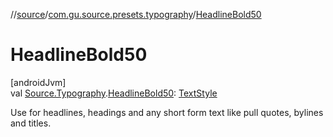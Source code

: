 //[source](../../index.md)/[com.gu.source.presets.typography](index.md)/[HeadlineBold50](-headline-bold50.md)

# HeadlineBold50

[androidJvm]\
val [Source.Typography](../com.gu.source/-source/-typography/index.md).[HeadlineBold50](-headline-bold50.md): [TextStyle](https://developer.android.com/reference/kotlin/androidx/compose/ui/text/TextStyle.html)

Use for headlines, headings and any short form text like pull quotes, bylines and titles.
